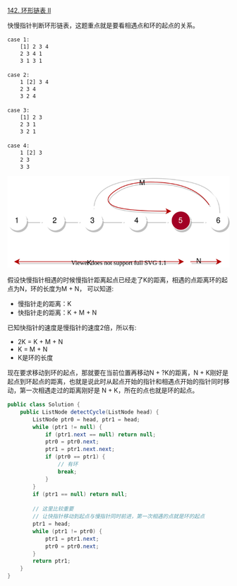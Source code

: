 [142. 环形链表 II](https://leetcode.cn/problems/linked-list-cycle-ii/)

快慢指针判断环形链表，这题重点就是要看相遇点和环的起点的关系。

```text
case 1:
    [1] 2 3 4
    2 3 4 1
    3 1 3 1

case 2:
    1 [2] 3 4
    2 3 4
    3 2 4

case 3:
    [1] 2 3
    2 3 1
    3 2 1

case 4:
    1 [2] 3
    2 3
    3 3
```

![](./142.drawio.svg)

假设快慢指针相遇的时候慢指针距离起点已经走了K的距离，相遇的点距离环的起点为N，环的长度为M + N，
可以知道:

- 慢指针走的距离：K
- 快指针走的距离：K + M + N

已知快指针的速度是慢指针的速度2倍，所以有:

- 2K = K + M + N
- K = M + N
- K是环的长度

现在要求移动到环的起点，那就要在当前位置再移动N + ?K的距离，N + K刚好是起点到环起点的距离，也就是说此时从起点开始的指针和相遇点开始的指针同时移动，第一次相遇走过的距离刚好是 N + K，所在的点也就是环的起点。


```java
public class Solution {
    public ListNode detectCycle(ListNode head) {
        ListNode ptr0 = head, ptr1 = head;
        while (ptr1 != null) {
            if (ptr1.next == null) return null;
            ptr0 = ptr0.next;
            ptr1 = ptr1.next.next;
            if (ptr0 == ptr1) {
                // 有环
                break;
            }
        }
        if (ptr1 == null) return null;

        // 这里比较重要
        // 让快指针移动到起点与慢指针同时前进，第一次相遇的点就是环的起点
        ptr1 = head;
        while (ptr1 != ptr0) {
            ptr1 = ptr1.next;
            ptr0 = ptr0.next;
        }
        return ptr1;
    }
}
```